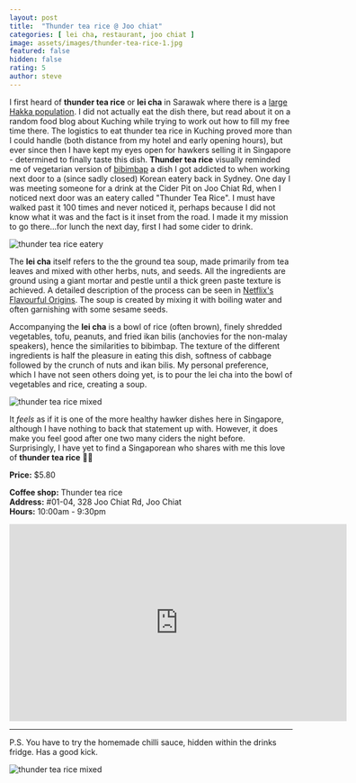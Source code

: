 ```yaml
---
layout: post
title:  "Thunder tea rice @ Joo chiat"
categories: [ lei cha, restaurant, joo chiat ]
image: assets/images/thunder-tea-rice-1.jpg
featured: false
hidden: false
rating: 5
author: steve
---
```


I first heard of **thunder tea rice** or **lei cha** in Sarawak where there is a [large Hakka population](https://www.theborneopost.com/2013/04/12/research-being-done-on-history-of-hakkas/). I did not actually eat the dish there, but read about it on a random food blog about Kuching while trying to work out how to fill my free time there. The logistics to eat thunder tea rice in Kuching proved more than I could handle (both distance from my hotel and early opening hours), but ever since then I have kept my eyes open for hawkers selling it in Singapore - determined to finally taste this dish. **Thunder tea rice** visually reminded me of vegetarian version of [bibimbap](https://en.wikipedia.org/wiki/Bibimbap) a dish I got addicted to when working next door to a (since sadly closed) Korean eatery back in Sydney. One day I was meeting someone for a drink at the Cider Pit on Joo Chiat Rd, when I noticed next door was an eatery called "Thunder Tea Rice". I must have walked past it 100 times and never noticed it, perhaps because I did not know what it was and the fact is it inset from the road. I made it my mission to go there...for lunch the next day, first I had some cider to drink.

![thunder tea rice eatery]({{site.baseurl}}/assets/images/thunder-tea-rice-2.jpg "Thunder Tea Rice eatery")

The **lei cha** itself refers to the the ground tea soup, made primarily from tea leaves and mixed with other herbs, nuts, and seeds. All the ingredients are ground using a giant mortar and pestle until a thick green paste texture is achieved. A detailed description of the process can be seen in [Netflix's Flavourful Origins](https://www.netflix.com/sg/title/80991060). The soup is created by mixing it with boiling water and often garnishing with some sesame seeds.

Accompanying the **lei cha** is a bowl of rice (often brown), finely shredded vegetables, tofu, peanuts, and fried ikan bilis (anchovies for the non-malay speakers), hence the similarities to bibimbap. The texture of the different ingredients is half the pleasure in eating this dish, softness of cabbage followed by the crunch of nuts and ikan bilis. My personal preference, which I have not seen others doing yet, is to pour the lei cha into the bowl of vegetables and rice, creating a soup. 

![thunder tea rice mixed]({{site.baseurl}}/assets/images/thunder-tea-rice-3.jpeg)

It _feels_ as if it is one of the more healthy hawker dishes here in Singapore, although I have nothing to back that statement up with. However, it does make you feel good after one two many ciders the night before. Surprisingly, I have yet to find a Singaporean who shares with me this love of **thunder tea rice** 🤷‍♂

**Price:** $5.80

**Coffee shop:** Thunder tea rice  
**Address:** #01-04, 328 Joo Chiat Rd, Joo Chiat  
**Hours:** 10:00am - 9:30pm  

<iframe src="https://www.google.com/maps/embed?pb=!1m18!1m12!1m3!1d3988.776984832445!2d103.90033531421253!3d1.3090789990452147!2m3!1f0!2f0!3f0!3m2!1i1024!2i768!4f13.1!3m3!1m2!1s0x31da18129bfb0fed%3A0xea69d1a7302db661!2sThunder%20Tea%20Rice!5e0!3m2!1sen!2ssg!4v1569311837357!5m2!1sen!2ssg" width="600" height="350" frameborder="0" style="border:0;" allowfullscreen=""></iframe>

***  

P.S. You have to try the homemade chilli sauce, hidden within the drinks fridge. Has a good kick.  

![thunder tea rice mixed]({{site.baseurl}}/assets/images/thunder-tea-rice-4.jpeg "Thunder Tea Rice mixed")